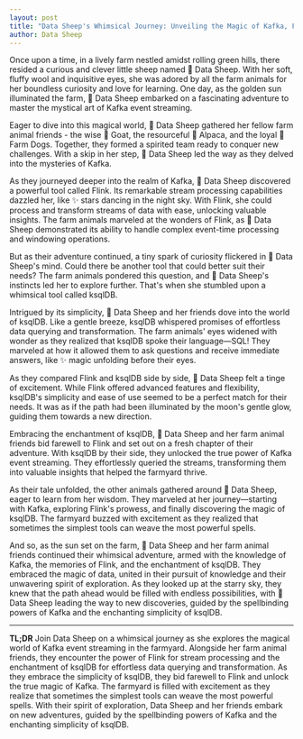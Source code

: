 ```yaml
---
layout: post
title: "Data Sheep's Whimsical Journey: Unveiling the Magic of Kafka, Flink, and ksqlDB in the Farmyard"
author: Data Sheep
--- 
```


Once upon a time, in a lively farm nestled amidst rolling green hills, there resided a curious and clever little sheep named 🐑 Data Sheep. With her soft, fluffy wool and inquisitive eyes, she was adored by all the farm animals for her boundless curiosity and love for learning. One day, as the golden sun illuminated the farm, 🐑 Data Sheep embarked on a fascinating adventure to master the mystical art of Kafka event streaming.

Eager to dive into this magical world, 🐑 Data Sheep gathered her fellow farm animal friends - the wise 🐐 Goat, the resourceful 🦙 Alpaca, and the loyal 🐶 Farm Dogs. Together, they formed a spirited team ready to conquer new challenges. With a skip in her step, 🐑 Data Sheep led the way as they delved into the mysteries of Kafka.

As they journeyed deeper into the realm of Kafka, 🐑 Data Sheep discovered a powerful tool called Flink. Its remarkable stream processing capabilities dazzled her, like ✨ stars dancing in the night sky. With Flink, she could process and transform streams of data with ease, unlocking valuable insights. The farm animals marveled at the wonders of Flink, as 🐑 Data Sheep demonstrated its ability to handle complex event-time processing and windowing operations.

But as their adventure continued, a tiny spark of curiosity flickered in 🐑 Data Sheep's mind. Could there be another tool that could better suit their needs? The farm animals pondered this question, and 🐑 Data Sheep's instincts led her to explore further. That's when she stumbled upon a whimsical tool called ksqlDB.

Intrigued by its simplicity, 🐑 Data Sheep and her friends dove into the world of ksqlDB. Like a gentle breeze, ksqlDB whispered promises of effortless data querying and transformation. The farm animals' eyes widened with wonder as they realized that ksqlDB spoke their language—SQL! They marveled at how it allowed them to ask questions and receive immediate answers, like ✨ magic unfolding before their eyes.

As they compared Flink and ksqlDB side by side, 🐑 Data Sheep felt a tinge of excitement. While Flink offered advanced features and flexibility, ksqlDB's simplicity and ease of use seemed to be a perfect match for their needs. It was as if the path had been illuminated by the moon's gentle glow, guiding them towards a new direction.

Embracing the enchantment of ksqlDB, 🐑 Data Sheep and her farm animal friends bid farewell to Flink and set out on a fresh chapter of their adventure. With ksqlDB by their side, they unlocked the true power of Kafka event streaming. They effortlessly queried the streams, transforming them into valuable insights that helped the farmyard thrive.

As their tale unfolded, the other animals gathered around 🐑 Data Sheep, eager to learn from her wisdom. They marveled at her journey—starting with Kafka, exploring Flink's prowess, and finally discovering the magic of ksqlDB. The farmyard buzzed with excitement as they realized that sometimes the simplest tools can weave the most powerful spells.

And so, as the sun set on the farm, 🐑 Data Sheep and her farm animal friends continued their whimsical adventure, armed with the knowledge of Kafka, the memories of Flink, and the enchantment of ksqlDB. They embraced the magic of data, united in their pursuit of knowledge and their unwavering spirit of exploration. As they looked up at the starry sky, they knew that the path ahead would be filled with endless possibilities, with 🐑 Data Sheep leading the way to new discoveries, guided by the spellbinding powers of Kafka and the enchanting simplicity of ksqlDB.

---
**TL;DR**
Join Data Sheep on a whimsical journey as she explores the magical world of Kafka event streaming in the farmyard. Alongside her farm animal friends, they encounter the power of Flink for stream processing and the enchantment of ksqlDB for effortless data querying and transformation. As they embrace the simplicity of ksqlDB, they bid farewell to Flink and unlock the true magic of Kafka. The farmyard is filled with excitement as they realize that sometimes the simplest tools can weave the most powerful spells. With their spirit of exploration, Data Sheep and her friends embark on new adventures, guided by the spellbinding powers of Kafka and the enchanting simplicity of ksqlDB.